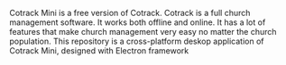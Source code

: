 Cotrack Mini is a free version of Cotrack. Cotrack is a full church management software. It works both offline and online. It has a lot of features that make church management very easy no matter the church population. This repository is a cross-platform deskop application of Cotrack Mini, designed with Electron framework